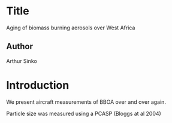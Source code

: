 # Title
Aging of biomass burning aerosols over West Africa

## Author
Arthur Sinko

# Introduction
We present aircraft measurements of BBOA over and over again.

Particle size was measured using a PCASP (Bloggs at al 2004)



